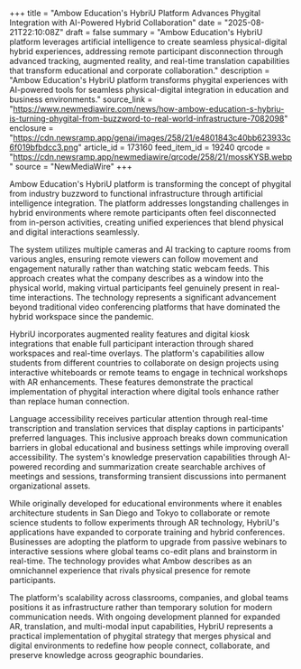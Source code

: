 +++
title = "Ambow Education's HybriU Platform Advances Phygital Integration with AI-Powered Hybrid Collaboration"
date = "2025-08-21T22:10:08Z"
draft = false
summary = "Ambow Education's HybriU platform leverages artificial intelligence to create seamless physical-digital hybrid experiences, addressing remote participant disconnection through advanced tracking, augmented reality, and real-time translation capabilities that transform educational and corporate collaboration."
description = "Ambow Education's HybriU platform transforms phygital experiences with AI-powered tools for seamless physical-digital integration in education and business environments."
source_link = "https://www.newmediawire.com/news/how-ambow-education-s-hybriu-is-turning-phygital-from-buzzword-to-real-world-infrastructure-7082098"
enclosure = "https://cdn.newsramp.app/genai/images/258/21/e4801843c40bb623933c6f019bfbdcc3.png"
article_id = 173160
feed_item_id = 19240
qrcode = "https://cdn.newsramp.app/newmediawire/qrcode/258/21/mossKYSB.webp"
source = "NewMediaWire"
+++

<p>Ambow Education's HybriU platform is transforming the concept of phygital from industry buzzword to functional infrastructure through artificial intelligence integration. The platform addresses longstanding challenges in hybrid environments where remote participants often feel disconnected from in-person activities, creating unified experiences that blend physical and digital interactions seamlessly.</p><p>The system utilizes multiple cameras and AI tracking to capture rooms from various angles, ensuring remote viewers can follow movement and engagement naturally rather than watching static webcam feeds. This approach creates what the company describes as a window into the physical world, making virtual participants feel genuinely present in real-time interactions. The technology represents a significant advancement beyond traditional video conferencing platforms that have dominated the hybrid workspace since the pandemic.</p><p>HybriU incorporates augmented reality features and digital kiosk integrations that enable full participant interaction through shared workspaces and real-time overlays. The platform's capabilities allow students from different countries to collaborate on design projects using interactive whiteboards or remote teams to engage in technical workshops with AR enhancements. These features demonstrate the practical implementation of phygital interaction where digital tools enhance rather than replace human connection.</p><p>Language accessibility receives particular attention through real-time transcription and translation services that display captions in participants' preferred languages. This inclusive approach breaks down communication barriers in global educational and business settings while improving overall accessibility. The system's knowledge preservation capabilities through AI-powered recording and summarization create searchable archives of meetings and sessions, transforming transient discussions into permanent organizational assets.</p><p>While originally developed for educational environments where it enables architecture students in San Diego and Tokyo to collaborate or remote science students to follow experiments through AR technology, HybriU's applications have expanded to corporate training and hybrid conferences. Businesses are adopting the platform to upgrade from passive webinars to interactive sessions where global teams co-edit plans and brainstorm in real-time. The technology provides what Ambow describes as an omnichannel experience that rivals physical presence for remote participants.</p><p>The platform's scalability across classrooms, companies, and global teams positions it as infrastructure rather than temporary solution for modern communication needs. With ongoing development planned for expanded AR, translation, and multi-modal input capabilities, HybriU represents a practical implementation of phygital strategy that merges physical and digital environments to redefine how people connect, collaborate, and preserve knowledge across geographic boundaries.</p>